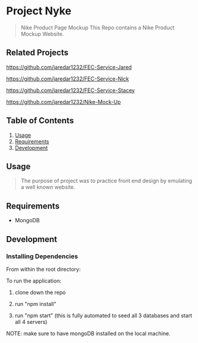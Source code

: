# Project Nyke

> Nike Product Page Mockup This Repo contains a Nike Product Mockup Website. 


## Related Projects
https://github.com/jaredar1232/FEC-Service-Jared

https://github.com/jaredar1232/FEC-Service-Nick

https://github.com/jaredar1232/FEC-Service-Stacey

https://github.com/jaredar1232/Nike-Mock-Up

## Table of Contents

1. [Usage](#Usage)
1. [Requirements](#requirements)
1. [Development](#development)

## Usage

> The purpose of project was to practice front end design by emulating a well known website. 

## Requirements

- MongoDB

## Development

### Installing Dependencies

From within the root directory:

To run the application: 

1. clone down the repo 

2. run "npm install" 

3. run "npm start" (this is fully automated to seed all 3 databases and start all 4 servers)

NOTE: make sure to have mongoDB installed on the local machine.
